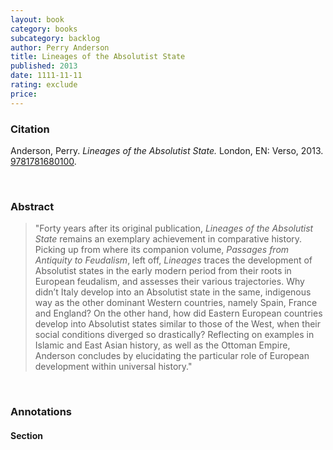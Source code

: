```yaml
---
layout: book
category: books
subcategory: backlog
author: Perry Anderson
title: Lineages of the Absolutist State
published: 2013
date: 1111-11-11
rating: exclude
price:
---
```


### Citation

Anderson, Perry. *Lineages of the Absolutist State.* London, EN: Verso, 2013. [9781781680100](https://www.versobooks.com/en-ca/products/1031-lineages-of-the-absolutist-state).

<br>

### Abstract

> "Forty years after its original publication, *Lineages of the Absolutist State* remains an exemplary achievement in comparative history. Picking up from where its companion volume, *Passages from Antiquity to Feudalism*, left off, *Lineages* traces the development of Absolutist states in the early modern period from their roots in European feudalism, and assesses their various trajectories. Why didn’t Italy develop into an Absolutist state in the same, indigenous way as the other dominant Western countries, namely Spain, France and England? On the other hand, how did Eastern European countries develop into Absolutist states similar to those of the West, when their social conditions diverged so drastically? Reflecting on examples in Islamic and East Asian history, as well as the Ottoman Empire, Anderson concludes by elucidating the particular role of European development within universal history."

<br>

### Annotations

#### Section

<br>
